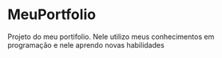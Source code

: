 # MeuPortfolio
 Projeto do meu portifolio. Nele utilizo meus conhecimentos em programação e nele aprendo novas habilidades
